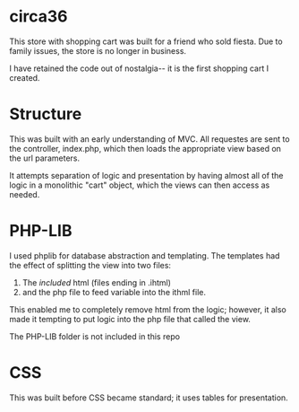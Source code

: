 circa36
=======

This store with shopping cart was built for a friend who sold fiesta.  Due to family issues, the store is no longer in business.  

I have retained the code out of nostalgia-- it is the first shopping cart I created.

Structure
=========

This was built with an early understanding of MVC.  All requestes are sent to the controller, index.php, which then loads the appropriate view based on the url parameters.

It attempts separation of logic and presentation by having almost all of the logic in a monolithic "cart" object, which the views can then access as needed.


PHP-LIB
=======

I used phplib for database abstraction and templating.  The templates had the effect of splitting the view into two files:  
<ol>
<li>The <i>included</i> html (files ending in .ihtml) </li>
<li>and the php file to feed variable into the ithml file.</li>
</ol>
This enabled me to completely remove html from the logic; however, it also made it tempting to put logic into the php file that called the view.

The PHP-LIB folder is not included in this repo


CSS
===

This was built before CSS became standard; it uses tables for presentation.


